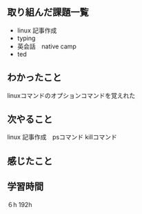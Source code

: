 ## 取り組んだ課題一覧
- linux 記事作成
- typing
- 英会話　native camp
- ted 

## わかったこと
linuxコマンドのオプションコマンドを覚えれた

## 次やること
linux 記事作成　psコマンド killコマンド

## 感じたこと

## 学習時間
６h
192h